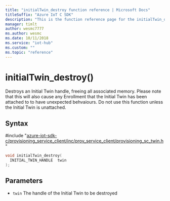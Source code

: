 ```yaml
---                             
title: "initialTwin_destroy function reference | Microsoft Docs" 
titleSuffix: "Azure IoT C SDK"            
description: "This is the function reference page for the initialTwin_destroy() function in the Azure IoT C SDK. This SDK is used with Azure IoT Hub and Azure IoT Hub Device Provisioning Service"            
manager: timlt                 
author: wesmc7777              
ms.author: wesmc               
ms.date: 10/11/2018                    
ms.service: "iot-hub"             
ms.custom: ""                
ms.topic: "reference"        
---                            
```


# initialTwin_destroy()

Destroys an Initial Twin handle, freeing all associated memory. Please note that this will also cause any Enrollment that the Initial Twin has been attached to to have unexpected behvaiours. Do not use this function unless the Initial Twin is unattached.

## Syntax

\#include "[azure-iot-sdk-c/provisioning_service_client/inc/prov_service_client/provisioning_sc_twin.h](../provisioning-sc-twin-h.md)"  
```C
void initialTwin_destroy(
  INITIAL_TWIN_HANDLE  twin
);
```

## Parameters
* `twin` The handle of the Initial Twin to be destroyed

